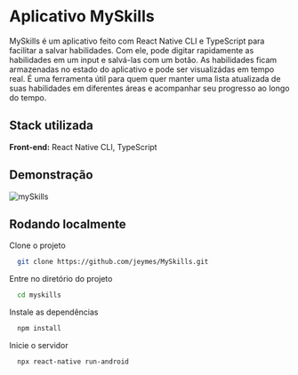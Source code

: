 
# Aplicativo MySkills

MySkills é um aplicativo feito com React Native CLI e TypeScript para facilitar a salvar habilidades. Com ele, pode digitar rapidamente as habilidades em um input e salvá-las com um botão. As habilidades ficam armazenadas no estado do aplicativo e pode ser visualizádas em tempo real. É uma ferramenta útil para quem quer manter uma lista atualizada de suas habilidades em diferentes áreas e acompanhar seu progresso ao longo do tempo.


## Stack utilizada

**Front-end:** React Native CLI, TypeScript
## Demonstração

![mySkills](https://user-images.githubusercontent.com/87048226/227380208-eb72cf2c-d7c8-4047-bd7c-8748c67fa324.png)


## Rodando localmente

Clone o projeto

```bash
  git clone https://github.com/jeymes/MySkills.git
```

Entre no diretório do projeto

```bash
  cd myskills
```

Instale as dependências

```bash
  npm install
```

Inicie o servidor

```bash
  npx react-native run-android
```

